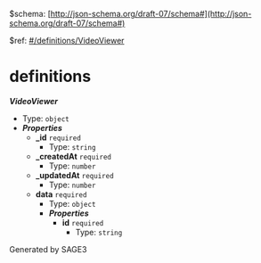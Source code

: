 &#36;schema: [http://json-schema.org/draft-07/schema#](http://json-schema.org/draft-07/schema#)

&#36;ref: [#/definitions/VideoViewer](#/definitions/VideoViewer)

# definitions

**_VideoViewer_**

 - Type: `object`
 - **_Properties_**
	 - <b id="#/definitions/VideoViewer/properties/_id">_id</b> `required`
		 - Type: `string`
	 - <b id="#/definitions/VideoViewer/properties/_createdAt">_createdAt</b> `required`
		 - Type: `number`
	 - <b id="#/definitions/VideoViewer/properties/_updatedAt">_updatedAt</b> `required`
		 - Type: `number`
	 - <b id="#/definitions/VideoViewer/properties/data">data</b> `required`
		 - Type: `object`
		 - **_Properties_**
			 - <b id="#/definitions/VideoViewer/properties/data/properties/id">id</b> `required`
				 - Type: `string`


Generated by SAGE3